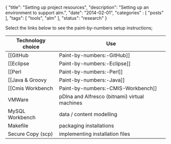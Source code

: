 {
    "title": "Setting up project resources",
    "description": "Setting up an environment to support alm.",
    "date": "2014-02-01",
    "categories" : [
    	 "posts"
    ],
    "tags": [ "tools", "alm" ],
    "status": "research"
}


Select the links below to see the paint-by-numbers setup instructions; 
 
|Technology choice                   |Use                                                           |
|------------------------------------|--------------------------------------------------------------|
|[[GitHub|Paint-by-numbers:-GitHub]] |project collaboration, source control|
|[[Eclipse|Paint-by-numbers:-Eclipse]] |integrated development environment (IDE)|
|[[Perl|Paint-by-numbers:-Perl]] |development language 
|[[Java & Groovy|Paint-by-numbers:-Java]]  |development language                                       |  
|[[Cmis Workbench|Paint-by-numbers:-CMIS-Workbench]] |tool for cmis development for onsite and cloud repositories   |
|VMWare  |pDlna and Alfresco (bitnami) virtual machines                                       |
|MySQL Workbench  |data / content modelling  |
|Makefile                            |packaging installations                                       |
|Secure Copy (scp)                   |implementing installation files                               |